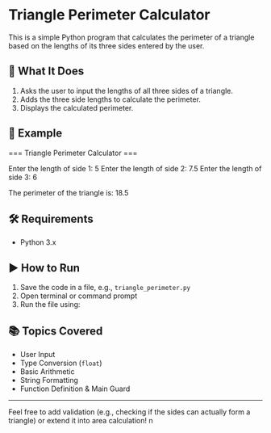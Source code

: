 # Triangle Perimeter Calculator

This is a simple Python program that calculates the perimeter of a triangle based on the lengths of its three sides entered by the user.

## 📐 What It Does

1. Asks the user to input the lengths of all three sides of a triangle.
2. Adds the three side lengths to calculate the perimeter.
3. Displays the calculated perimeter.

## 🧠 Example

=== Triangle Perimeter Calculator ===

Enter the length of side 1: 5 Enter the length of side 2: 7.5 Enter the length of side 3: 6

The perimeter of the triangle is: 18.5



## 🛠 Requirements

- Python 3.x

## ▶️ How to Run

1. Save the code in a file, e.g., `triangle_perimeter.py`
2. Open terminal or command prompt
3. Run the file using:



## 📚 Topics Covered

- User Input
- Type Conversion (`float`)
- Basic Arithmetic
- String Formatting
- Function Definition & Main Guard

---

Feel free to add validation (e.g., checking if the sides can actually form a triangle) or extend it into area calculation!
n
